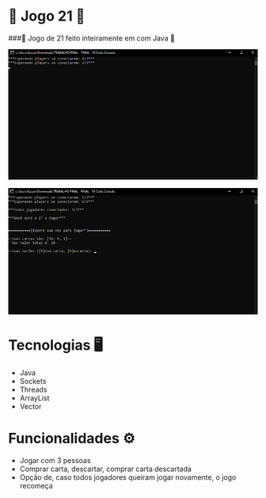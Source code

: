 # 🎲 Jogo 21 🎲 

###🎲 Jogo de 21 feito inteiramente em com Java  🎲


![](https://github.com/kaugoncalves/Jogo-21/blob/main/print%201.png?raw=true)


![](https://github.com/kaugoncalves/Jogo-21/blob/main/print%202.png?raw=true)




# Tecnologias 🖥️
- Java
- Sockets
- Threads
- ArrayList
- Vector

# Funcionalidades ⚙️
- Jogar com 3 pessoas
- Comprar carta, descartar, comprar carta descartada
- Opção de, caso todos jogadores queiram jogar novamente, o jogo recomeça



